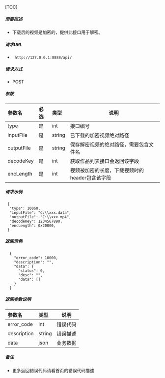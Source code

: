 


[TOC]
    
##### 简要描述

- 下载后的视频是加密的，提供此接口用于解密。

##### 请求URL
- ` http://127.0.0.1:8888/api/`
  
##### 请求方式
- POST 

##### 参数

|参数名|必选|类型|说明|
|:----    |:---|:----- |-----   |
|type |是  |int | 接口编号    |
|inputFile |是  |string | 已下载的加密视频绝对路径    |
|outputFile |是  |string | 保存解密视频的绝对路径，需要包含文件名    |
|decodeKey |是  |int | 获取作品列表接口会返回该字段    |
|encLength |是  |int | 视频被加密的长度，下载视频时的header包含该字段   |

##### 请求示例

```
 {
  "type": 10060,
  "inputFile": "C:\\xxx.data",
  "outputFile": "C:\\xxx.mp4",
  "decodeKey": 1234567890,
  "encLength": 0x20000,
 } 
```

##### 返回示例 

``` 
  {
    "error_code": 10000,
    "description": "",
    "data": {
      "status": 0,
      "desc": "",
      "data": []
    }
  }
```

##### 返回参数说明 

|参数名|类型|说明|
|:-----  |:-----|-----                           |
|error_code |int   |错误代码  |
|description|string|错误描述|
|data|json|业务数据|

##### 备注 

- 更多返回错误代码请看首页的错误代码描述







